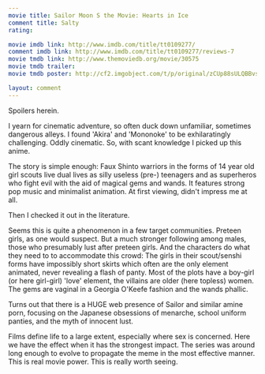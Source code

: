 ```yaml
---
movie title: Sailor Moon S the Movie: Hearts in Ice
comment title: Salty
rating: 

movie imdb link: http://www.imdb.com/title/tt0109277/
comment imdb link: http://www.imdb.com/title/tt0109277/reviews-7
movie tmdb link: http://www.themoviedb.org/movie/30575
movie tmdb trailer: 
movie tmdb poster: http://cf2.imgobject.com/t/p/original/zCUp88sULQBBvsSqdLecFLlpnoC.jpg

layout: comment
---
```


Spoilers herein.

I yearn for cinematic adventure, so often duck down unfamiliar, sometimes dangerous alleys. I found 'Akira' and 'Mononoke' to be exhilaratingly challenging. Oddly cinematic. So, with scant knowledge I picked up this anime.

The story is simple enough: Faux Shinto warriors in the forms of 14 year old girl scouts live dual lives as silly useless (pre-) teenagers and as superheros who fight evil with the aid of magical gems and wands. It features strong pop music and minimalist animation. At first viewing, didn't impress me at all.

Then I checked it out in the literature.

Seems this is quite a phenomenon in a few target communities. Preteen girls, as one would suspect. But a much stronger following among males, those who presumably lust after preteen girls. And the characters do what they need to to accommodate this crowd: The girls in their scout/senshi forms have impossibly short skirts which often are the only element animated, never revealing a flash of panty. Most of the plots have a boy-girl (or here girl-girl) 'love' element, the villains are older (here topless) women. The gems are vaginal in a Georgia O'Keefe fashion and the wands phallic.

Turns out that there is a HUGE web presence of Sailor and similar amine porn, focusing on the Japanese obsessions of menarche, school uniform panties, and the myth of innocent lust.

Films define life to a large extent, especially where sex is concerned. Here we have the effect when it has the strongest impact. The series was around long enough to evolve to propagate the meme in the most effective manner. This is real movie power. This is really worth seeing.